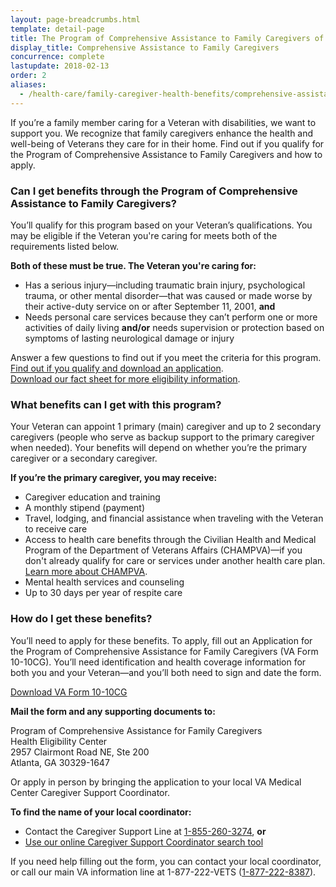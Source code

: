 ```yaml
---
layout: page-breadcrumbs.html
template: detail-page
title: The Program of Comprehensive Assistance to Family Caregivers of Post-9/11 Veterans
display_title: Comprehensive Assistance to Family Caregivers
concurrence: complete
lastupdate: 2018-02-13
order: 2
aliases:
  - /health-care/family-caregiver-health-benefits/comprehensive-assistance-family-caregivers/
---
```

<div class="va-introtext">

If you’re a family member caring for a Veteran with disabilities, we want to support you. We recognize that family caregivers enhance the health and well-being of Veterans they care for in their home. Find out if you qualify for the Program of Comprehensive Assistance to Family Caregivers and how to apply.

</div>

<div class="feature" markdown=“1”>

### Can I get benefits through the Program of Comprehensive Assistance to Family Caregivers?
You’ll qualify for this program based on your Veteran’s qualifications. You may be eligible if the Veteran you're caring for meets both of the requirements listed below.

**Both of these must be true. The Veteran you're caring for:**

- Has a serious injury—including traumatic brain injury, psychological trauma, or other mental disorder—that was caused or made worse by their active-duty service on or after September 11, 2001, **and**
- Needs personal care services because they can’t perform one or more activities of daily living **and/or** needs supervision or protection based on symptoms of lasting neurological damage or injury

Answer a few questions to find out if you meet the criteria for this program. <br>
[Find out if you qualify and download an application](https://www.va.gov/healthbenefits/resources/Caregiver_Eligibility_Check.asp).<br>
[Download our fact sheet for more eligibility information](https://www.caregiver.va.gov/pdfs/PCAFC%20Eligibility%20Fact%20Sheet%205.2016-%20508%20Compliant.pdf).

</div>

### What benefits can I get with this program? 

Your Veteran can appoint 1 primary (main) caregiver and up to 2 secondary caregivers (people who serve as backup support to the primary caregiver when needed). Your benefits will depend on whether you’re the primary caregiver or a secondary caregiver.

**If you’re the primary caregiver, you may receive:**
- Caregiver education and training
- A monthly stipend (payment)
- Travel, lodging, and financial assistance when traveling with the Veteran to receive care
- Access to health care benefits through the Civilian Health and Medical Program of the Department of Veterans Affairs (CHAMPVA)—if you don't already qualify for care or services under another health care plan.<br>
[Learn more about CHAMPVA](/health-care/family-caregiver-benefits/champva/).
- Mental health services and counseling
- Up to 30 days per year of respite care

### How do I get these benefits?

You’ll need to apply for these benefits. To apply, fill out an Application for the Program of Comprehensive Assistance for Family Caregivers (VA Form 10-10CG). You’ll need identification and health coverage information for both you and your Veteran—and you’ll both need to sign and date the form.<br>

[Download VA Form 10-10CG](https://www.vets.gov/health-care/forms/vha-10-10CG.pdf)

**Mail the form and any supporting documents to:**

<p class='va-address-block'>
Program of Comprehensive Assistance for Family Caregivers<br>
Health Eligibility Center<br>
2957 Clairmont Road NE, Ste 200<br>
Atlanta, GA 30329-1647
</p>

Or apply in person by bringing the application to your local VA Medical Center Caregiver Support Coordinator.

**To find the name of your local coordinator:**

- Contact the Caregiver Support Line at <a href='tel:+1-855-260-3274'>1-855-260-3274</a>, **or** 
- [Use our online Caregiver Support Coordinator search tool](https://www.caregiver.va.gov/help_landing.asp)

If you need help filling out the form, you can contact your local coordinator, or call our main VA information line at 1-877-222-VETS (<a href='tel:+1-877-222-8387'>1-877-222-8387</a>).
